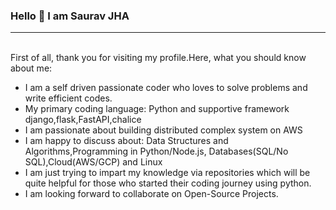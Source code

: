 ### Hello 👋 I am Saurav JHA
<hr><br>
First of all, thank you for visiting my profile.Here, what you should know about me:
<ul>
<li>I am a self driven passionate coder who loves to solve problems and write efficient codes.</li>
<li>My primary coding language: Python and supportive framework django,flask,FastAPI,chalice</li>
<li>I am passionate about building distributed complex system on AWS </li>
<li>I am happy to discuss about: Data Structures and Algorithms,Programming in Python/Node.js, Databases(SQL/No SQL),Cloud(AWS/GCP) and Linux</li>
<li>I am just trying to impart my knowledge via repositories which will be quite helpful for those who started their coding journey using python.</li>
<li>I am looking forward to collaborate on Open-Source Projects.</li>
</ul>
<!--
**Saurav-KT/Saurav-KT** is a ✨ _special_ ✨ repository because its `README.md` (this file) appears on your GitHub profile.

Here are some ideas to get you started:

- 🔭 I’m currently working on ...
- 🌱 I’m currently learning ...
- 👯 I’m looking to collaborate on ...
- 🤔 I’m looking for help with ...
- 💬 Ask me about ...
- 📫 How to reach me: ...
- 😄 Pronouns: ...
- ⚡ Fun fact: ...
-->
